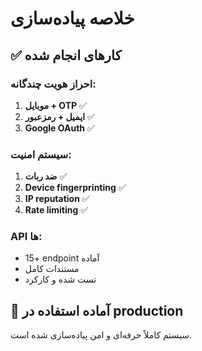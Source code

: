 # خلاصه پیاده‌سازی

## ✅ کارهای انجام شده

### احراز هویت چندگانه:

1. **موبایل + OTP** ✅
2. **ایمیل + رمزعبور** ✅
3. **Google OAuth** ✅

### سیستم امنیت:

1. **ضد ربات** ✅
2. **Device fingerprinting** ✅
3. **IP reputation** ✅
4. **Rate limiting** ✅

### API ها:

- 15+ endpoint آماده
- مستندات کامل
- تست شده و کارکرد

## 🚀 آماده استفاده در production

سیستم کاملاً حرفه‌ای و امن پیاده‌سازی شده است.
